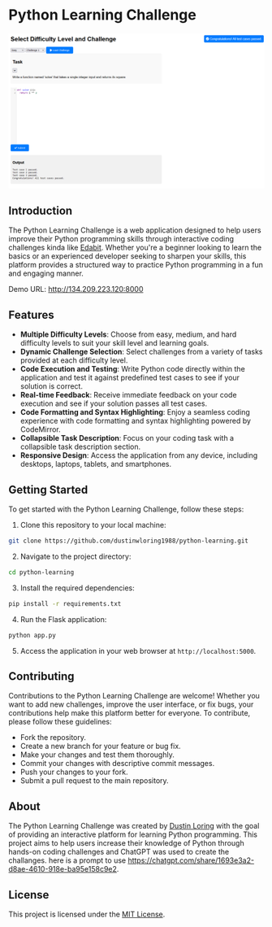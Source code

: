# Python Learning Challenge

![Cover Image](web/images/cover.png)

## Introduction
The Python Learning Challenge is a web application designed to help users improve their Python programming skills through interactive coding challenges kinda like [Edabit](edabit.com). Whether you're a beginner looking to learn the basics or an experienced developer seeking to sharpen your skills, this platform provides a structured way to practice Python programming in a fun and engaging manner.

Demo URL: http://134.209.223.120:8000

## Features
- **Multiple Difficulty Levels**: Choose from easy, medium, and hard difficulty levels to suit your skill level and learning goals.
- **Dynamic Challenge Selection**: Select challenges from a variety of tasks provided at each difficulty level.
- **Code Execution and Testing**: Write Python code directly within the application and test it against predefined test cases to see if your solution is correct.
- **Real-time Feedback**: Receive immediate feedback on your code execution and see if your solution passes all test cases.
- **Code Formatting and Syntax Highlighting**: Enjoy a seamless coding experience with code formatting and syntax highlighting powered by CodeMirror.
- **Collapsible Task Description**: Focus on your coding task with a collapsible task description section.
- **Responsive Design**: Access the application from any device, including desktops, laptops, tablets, and smartphones.

## Getting Started
To get started with the Python Learning Challenge, follow these steps:

1. Clone this repository to your local machine:

```bash
git clone https://github.com/dustinwloring1988/python-learning.git
```

2. Navigate to the project directory:

```bash
cd python-learning
```

3. Install the required dependencies:

```bash
pip install -r requirements.txt
```

4. Run the Flask application:

```bash
python app.py
```

5. Access the application in your web browser at `http://localhost:5000`.

## Contributing
Contributions to the Python Learning Challenge are welcome! Whether you want to add new challenges, improve the user interface, or fix bugs, your contributions help make this platform better for everyone. To contribute, please follow these guidelines:
- Fork the repository.
- Create a new branch for your feature or bug fix.
- Make your changes and test them thoroughly.
- Commit your changes with descriptive commit messages.
- Push your changes to your fork.
- Submit a pull request to the main repository.

## About
The Python Learning Challenge was created by [Dustin Loring](https://github.com/dustinwloring1988) with the goal of providing an interactive platform for learning Python programming. This project aims to help users increase their knowledge of Python through hands-on coding challenges and ChatGPT was used to create the challanges. here is a prompt to use https://chatgpt.com/share/1693e3a2-d8ae-4610-918e-ba95e158c9e2.

## License
This project is licensed under the [MIT License](LICENSE).
